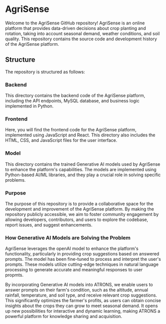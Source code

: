 # AgriSense

Welcome to the AgriSense GitHub repository! AgriSense is an online platform that provides data-driven decisions about crop planting and rotation, taking into account seasonal demand, weather conditions, and soil quality.  This repository contains the source code and development history of the AgriSense platform.

## Structure

The repository is structured as follows:
### Backend
This directory contains the backend code of the AgriSense platform, including the API endpoints, MySQL database, and business logic implemented in Python.

### Frontend
Here, you will find the frontend code for the AgriSense platform, implemented using JavaScript and React. This directory also includes the HTML, CSS, and JavaScript files for the user interface.

### Model

This directory contains the trained Generative AI models used by AgriSense to enhance the platform's capabilities. The models are implemented using Python-based AI/ML libraries, and they play a crucial role in solving specific problems.

### Purpose

The purpose of this repository is to provide a collaborative space for the development and improvement of the AgriSense platform. By making the repository publicly accessible, we aim to foster community engagement by allowing developers, contributors, and users to explore the codebase, report issues, and suggest enhancements.

### How Generative AI Models are Solving the Problem

AgriSense leverages the openAI model to enhance the platform's functionality, particularly in providing crop suggestions based on answered prompts. The model has been fine-tuned to process and interpret the user's prompts. These models utilize cutting-edge techniques in natural language processing to generate accurate and meaningful responses to user propmts.

By incorporating Generative AI models into ATRONS, we enable users to answer prompts on their farm's condition, such as the altitude, annual rainfall, temperature, and soil type, and receive relevant crop suggestions. This significantly optimizes the farmer's profits, as users can obtain concise insights about the crops they can grow to meet seasonal demand. It opens up new possibilities for interactive and dynamic learning, making ATRONS a powerful platform for knowledge sharing and acquisition.



